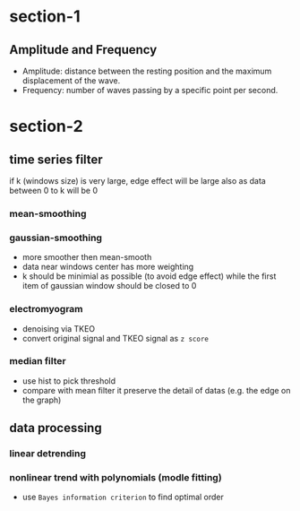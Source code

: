 # section-1
## Amplitude and Frequency
- Amplitude: distance between the resting position and the maximum displacement of the wave. 
- Frequency: number of waves passing by a specific point per second.

# section-2
## time series filter
if k (windows size) is very large, edge effect will be large also as data between 0 to k will be 0
### mean-smoothing 
 
### gaussian-smoothing
- more smoother then mean-smooth  
- data near windows center has more weighting
- k should be minimial as possible (to avoid edge effect) while the first item of gaussian window should be closed to 0

### electromyogram
- denoising via TKEO
- convert original signal and TKEO signal as `z score`

### median filter
- use hist to pick threshold
- compare with mean filter it preserve the detail of datas (e.g. the edge on the graph)

## data processing
### linear detrending

### nonlinear trend with polynomials (modle fitting)
- use `Bayes information criterion` to find optimal order
